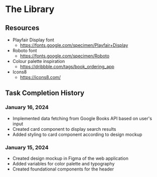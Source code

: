 # The Library

## Resources

- Playfair Display font
  - https://fonts.google.com/specimen/Playfair+Display
- Roboto font
  - https://fonts.google.com/specimen/Roboto
- Colour palette inspiration
  - https://dribbble.com/tags/book_ordering_app
- Icons8
  - https://icons8.com/

## Task Completion History

### January 16, 2024

- Implemented data fetching from Google Books API based on user's input
- Created card component to display search results
- Added styling to card component according to design mockup

### January 15, 2024

- Created design mockup in Figma of the web application
- Added variables for color palette and typography
- Created foundational components for the header
